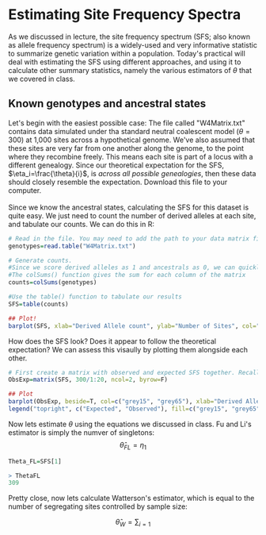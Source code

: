 Estimating Site Frequency Spectra
===================================

As we discussed in lecture, the site frequency spectrum (SFS; also known as allele frequency spectrum) is a widely-used and very informative statistic to summarize genetic variation within a population. Today's practical will deal with estimating the SFS using different approaches, and using it to calculate other summary statistics, namely the various estimators of $\theta$ that we covered in class.
<bc><bc>

## Known genotypes and ancestral states

Let's begin with the easiest possible case: The file called "W4Matrix.txt" contains data simulated under tha standard neutral coalescent model ($\theta=300$) at 1,000 sites across a hypothetical genome. We've also assumed that these sites are very far from one another along the genome, to the point where they recombine freely. This means each site is part of a locus with a different genealogy. Since our theoretical expectation for the SFS, $\eta_i=\frac{\theta}{i}$, is <i>across all possible genealogies</i>, then these data should closely resemble the expectation. Download this file to your computer. 
<br><br>
Since we know the ancestral states, calculating the SFS for this dataset is quite easy. We just need to count the number of derived alleles at each site, and tabulate our counts. We can do this in R:

```R
# Read in the file. You may need to add the path to your data matrix file. 
genotypes=read.table("W4Matrix.txt")

# Generate counts. 
#Since we score derived alleles as 1 and ancestrals as 0, we can quickly count the derived alleles by adding all the genotypes at each site.
#The colSums() function gives the sum for each column of the matrix
counts=colSums(genotypes)

#Use the table() function to tabulate our results
SFS=table(counts)

## Plot!
barplot(SFS, xlab="Derived Allele count", ylab="Number of Sites", col="black")
```

How does the SFS look? Does it appear to follow the theoretical expectation? We can assess this visaully by plotting them alongside each other. 

```R
# First create a matrix with observed and expected SFS together. Recall Theta=300
ObsExp=matrix(SFS, 300/1:20, ncol=2, byrow=F)

## Plot
barplot(ObsExp, beside=T, col=c("grey15", "grey65"), xlab="Derived Allele count", ylab="Number of Sites", names=1:19)
legend("topright", c("Expected", "Observed"), fill=c("grey15", "grey65"))
```
Now lets estimate $\theta$ using the equations we discussed in class. Fu and Li's estimator is simply the numver of singletons:
$$\hat{\theta}_{FL}=\eta_1$$
```R
Theta_FL=SFS[1]

> ThetaFL
309
```

Pretty close, now lets calculate Watterson's estimator, which is equal to the number of segregating sites controlled by sample size:

$$\hat{\theta}_{W}=\sum_{i=1}$$
